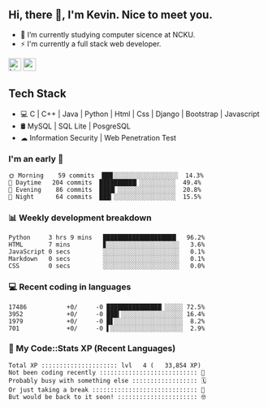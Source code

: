 ## Hi, there 👋, I'm Kevin. Nice to meet you.

- 🌱 I’m currently studying computer sicence at NCKU.
- ⚡ I'm currently a full stack web developer.

<a href="https://www.linkedin.com/in/kevin12686/"><img alt="LinkedIn" src="https://img.shields.io/badge/linkedin%20-%230077B5.svg?&style=for-the-badge&logo=linkedin&logoColor=white" height=25></a>
<a href="https://www.instagram.com/kevin12686/"><img src="https://img.shields.io/badge/instagram-3f729b?&style=for-the-badge&logo=instagram&logoColor=white" height=25></a>

## Tech Stack

* 💻 C | C++ | Java | Python | Html | Css | Django | Bootstrap | Javascript
* 🛢️ MySQL | SQL Lite | PosgreSQL
* ☁ Information Security | Web Penetration Test

### I'm an early 🐤

<!-- early_bird start -->

```text
🌞 Morning    59 commits  ███░░░░░░░░░░░░░░░░░░  14.3%
🌆 Daytime   204 commits  ██████████▎░░░░░░░░░░  49.4%
🌃 Evening    86 commits  ████▎░░░░░░░░░░░░░░░░  20.8%
🌙 Night      64 commits  ███▎░░░░░░░░░░░░░░░░░  15.5%
```

<!-- early_bird end -->

### 📊 Weekly development breakdown

<!-- code_time start -->

```text
Python     3 hrs 9 mins   ████████████████████▏  96.2%
HTML       7 mins         ▊░░░░░░░░░░░░░░░░░░░░   3.6%
JavaScript 0 secs         ░░░░░░░░░░░░░░░░░░░░░   0.1%
Markdown   0 secs         ░░░░░░░░░░░░░░░░░░░░░   0.1%
CSS        0 secs         ░░░░░░░░░░░░░░░░░░░░░   0.0%
```

<!-- code_time end -->

### 💻 Recent coding in languages

<!-- code_diff start -->

```text
17486           +0/     -0 ███████████████▏░░░░░ 72.5%
3952            +0/     -0 ███▍░░░░░░░░░░░░░░░░░ 16.4%
1979            +0/     -0 █▋░░░░░░░░░░░░░░░░░░░  8.2%
701             +0/     -0 ▌░░░░░░░░░░░░░░░░░░░░  2.9%
```

<!-- code_diff end -->

### 🧰 My Code::Stats XP (Recent Languages)

<!-- codestats start -->

```text
Total XP ::::::::::::::::::::: lvl   4 (   33,854 XP) 
Not been coding recently ::::::::::::::::::::::::::: 🙈
Probably busy with something else :::::::::::::::::: 🗓
Or just taking a break ::::::::::::::::::::::::::::: 🌴
But would be back to it soon! :::::::::::::::::::::: 🤓
```

<!-- codestats end -->
